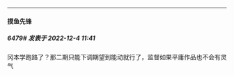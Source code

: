 

*****

####  摸鱼先锋  
##### 6479#       发表于 2022-12-4 11:41

冈本学跑路了？那二期只能下调期望到能动就行了，监督如果平庸作品也不会有灵气

